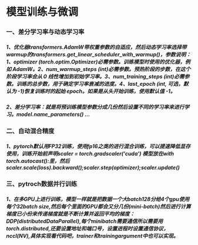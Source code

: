 # 模型训练与微调
### 一、差分学习率与动态学习率
##### 1、优化器transformers.AdamW带权重参数的自适应，然后动态学习率选择带warmup的transformers.get_linear_scheduler_with_warmup()，参数说明：1、optimizer (torch.optim.Optimizer)必需参数。训练模型时使用的优化器，例如 AdamW。2、num_warmup_steps (int)必需参数。预热阶段的步数，在这个阶段学习率会从 0 线性增加到初始学习率。3、num_training_steps (int)必需参数。训练的总步数，用于确定学习率衰减的进度。4、last_epoch (int, 可选，默认为 -1)恢复训练时的起始 epoch。如果是从头开始训练，使用默认值 -1。
##### 2、差分学习率：就是将预训练模型参数分成几份然后设置不同的学习率来进行学习。model.name_parameters() ...
### 二、自动混合精度
##### 1、pytorch默认用FP32训练，使用fp16之类的进行混合训练，可以提速降低显存使用，训练开始前声明scaler = torch.gradscaler('cuda') 模型放在with torch.autocast():里，然后scaler.scale(loss).backward();scaler.step(optimizer);scaler.update()
### 三、pytroch数据并行训练
##### 1、在多GPU上进行训练，模型一样就是把数据一个大batch128分给4个gpu使用每个32batch size,然后每个里面的GPU都会又分几份(mini-batch)然后进行计算梯度已小份来传递梯度就是不断计算并返回平均的梯度：DDP(distributedDataParallel),每个minibatch需要通信所以需要用torch.distributed,还要设置地址和端口号，设置进程时设置通信协议，nccl(NV),具体实现看代码吧，trainer和trainingargument中也可以实现。
